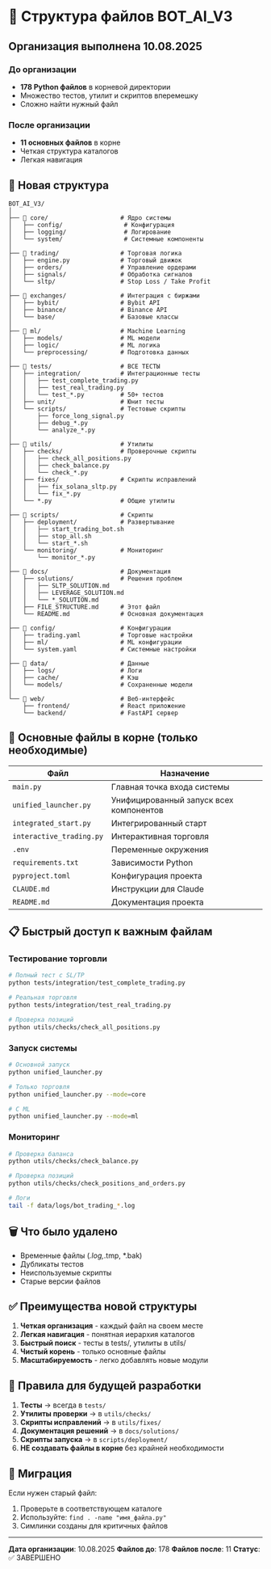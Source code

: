 # 📁 Структура файлов BOT_AI_V3

## Организация выполнена 10.08.2025

### До организации

- **178 Python файлов** в корневой директории
- Множество тестов, утилит и скриптов вперемешку
- Сложно найти нужный файл

### После организации

- **11 основных файлов** в корне
- Четкая структура каталогов
- Легкая навигация

## 📂 Новая структура

```
BOT_AI_V3/
│
├── 📁 core/                    # Ядро системы
│   ├── config/                 # Конфигурация
│   ├── logging/                # Логирование
│   └── system/                 # Системные компоненты
│
├── 📁 trading/                 # Торговая логика
│   ├── engine.py              # Торговый движок
│   ├── orders/                # Управление ордерами
│   ├── signals/               # Обработка сигналов
│   └── sltp/                  # Stop Loss / Take Profit
│
├── 📁 exchanges/               # Интеграция с биржами
│   ├── bybit/                 # Bybit API
│   ├── binance/               # Binance API
│   └── base/                  # Базовые классы
│
├── 📁 ml/                      # Machine Learning
│   ├── models/                # ML модели
│   ├── logic/                 # ML логика
│   └── preprocessing/         # Подготовка данных
│
├── 📁 tests/                   # ВСЕ ТЕСТЫ
│   ├── integration/           # Интеграционные тесты
│   │   ├── test_complete_trading.py
│   │   ├── test_real_trading.py
│   │   └── test_*.py          # 50+ тестов
│   ├── unit/                  # Юнит тесты
│   └── scripts/               # Тестовые скрипты
│       ├── force_long_signal.py
│       ├── debug_*.py
│       └── analyze_*.py
│
├── 📁 utils/                   # Утилиты
│   ├── checks/                # Проверочные скрипты
│   │   ├── check_all_positions.py
│   │   ├── check_balance.py
│   │   └── check_*.py
│   ├── fixes/                 # Скрипты исправлений
│   │   ├── fix_solana_sltp.py
│   │   └── fix_*.py
│   └── *.py                   # Общие утилиты
│
├── 📁 scripts/                 # Скрипты
│   ├── deployment/            # Развертывание
│   │   ├── start_trading_bot.sh
│   │   ├── stop_all.sh
│   │   └── start_*.sh
│   └── monitoring/            # Мониторинг
│       └── monitor_*.py
│
├── 📁 docs/                    # Документация
│   ├── solutions/             # Решения проблем
│   │   ├── SLTP_SOLUTION.md
│   │   ├── LEVERAGE_SOLUTION.md
│   │   └── *_SOLUTION.md
│   ├── FILE_STRUCTURE.md      # Этот файл
│   └── README.md              # Основная документация
│
├── 📁 config/                  # Конфигурации
│   ├── trading.yaml           # Торговые настройки
│   ├── ml/                    # ML конфигурации
│   └── system.yaml            # Системные настройки
│
├── 📁 data/                    # Данные
│   ├── logs/                  # Логи
│   ├── cache/                 # Кэш
│   └── models/                # Сохраненные модели
│
└── 📁 web/                     # Веб-интерфейс
    ├── frontend/              # React приложение
    └── backend/               # FastAPI сервер
```

## 🚀 Основные файлы в корне (только необходимые)

| Файл | Назначение |
|------|------------|
| `main.py` | Главная точка входа системы |
| `unified_launcher.py` | Унифицированный запуск всех компонентов |
| `integrated_start.py` | Интегрированный старт |
| `interactive_trading.py` | Интерактивная торговля |
| `.env` | Переменные окружения |
| `requirements.txt` | Зависимости Python |
| `pyproject.toml` | Конфигурация проекта |
| `CLAUDE.md` | Инструкции для Claude |
| `README.md` | Документация проекта |

## 📋 Быстрый доступ к важным файлам

### Тестирование торговли

```bash
# Полный тест с SL/TP
python tests/integration/test_complete_trading.py

# Реальная торговля
python tests/integration/test_real_trading.py

# Проверка позиций
python utils/checks/check_all_positions.py
```

### Запуск системы

```bash
# Основной запуск
python unified_launcher.py

# Только торговля
python unified_launcher.py --mode=core

# С ML
python unified_launcher.py --mode=ml
```

### Мониторинг

```bash
# Проверка баланса
python utils/checks/check_balance.py

# Проверка позиций
python utils/checks/check_positions_and_orders.py

# Логи
tail -f data/logs/bot_trading_*.log
```

## 🗑️ Что было удалено

- Временные файлы (*.log,*.tmp, *.bak)
- Дубликаты тестов
- Неиспользуемые скрипты
- Старые версии файлов

## ✅ Преимущества новой структуры

1. **Четкая организация** - каждый файл на своем месте
2. **Легкая навигация** - понятная иерархия каталогов
3. **Быстрый поиск** - тесты в tests/, утилиты в utils/
4. **Чистый корень** - только основные файлы
5. **Масштабируемость** - легко добавлять новые модули

## 📝 Правила для будущей разработки

1. **Тесты** → всегда в `tests/`
2. **Утилиты проверки** → в `utils/checks/`
3. **Скрипты исправлений** → в `utils/fixes/`
4. **Документация решений** → в `docs/solutions/`
5. **Скрипты запуска** → в `scripts/deployment/`
6. **НЕ создавать файлы в корне** без крайней необходимости

## 🔄 Миграция

Если нужен старый файл:

1. Проверьте в соответствующем каталоге
2. Используйте: `find . -name "имя_файла.py"`
3. Симлинки созданы для критичных файлов

---

**Дата организации**: 10.08.2025
**Файлов до**: 178
**Файлов после**: 11
**Статус**: ✅ ЗАВЕРШЕНО
